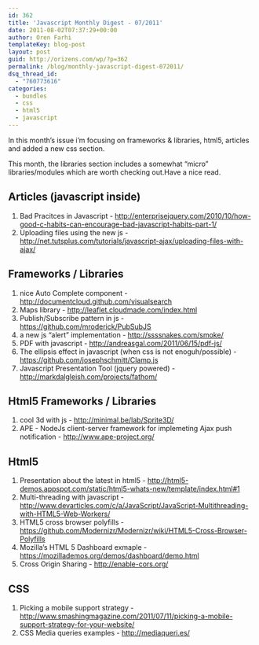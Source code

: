 ```yaml
---
id: 362
title: 'Javascript Monthly Digest - 07/2011'
date: 2011-08-02T07:37:29+00:00
author: Oren Farhi 
templateKey: blog-post
layout: post
guid: http://orizens.com/wp/?p=362
permalink: /blog/monthly-javascript-digest-072011/
dsq_thread_id:
  - "760773616"
categories:
  - bundles
  - css
  - html5
  - javascript
---
```

In this month’s issue i’m focusing on frameworks & libraries, html5, articles and added a new css section.
  
This month, the libraries section includes a somewhat “micro” libraries/modules which are worth checking out.Have a nice read.

<!--more-->


  

  


<h2 dir="ltr">
  Articles (javascript inside)
</h2>

  1. Bad Pracitces in Javascript - <http://enterprisejquery.com/2010/10/how-good-c-habits-can-encourage-bad-javascript-habits-part-1/>
  2. Uploading files using the new js - <http://net.tutsplus.com/tutorials/javascript-ajax/uploading-files-with-ajax/>

<h2 dir="ltr">
  Frameworks / Libraries
</h2>

  1. nice Auto Complete component - <http://documentcloud.github.com/visualsearch>
  2. Maps library - <http://leaflet.cloudmade.com/index.html>
  3. Publish/Subscribe pattern in js - <https://github.com/mroderick/PubSubJS>
  4. a new js “alert” implementation - <http://ssssnakes.com/smoke/>
  5. PDF with javascript - <http://andreasgal.com/2011/06/15/pdf-js/>
  6. The ellipsis effect in javascript (when css is not enoguh/possible) - <https://github.com/josephschmitt/Clamp.js>
  7. Javascript Presentation Tool (jquery powered) - <http://markdalgleish.com/projects/fathom/>

<h2 dir="ltr">
  Html5 Frameworks / Libraries
</h2>

  1. cool 3d with js - <http://minimal.be/lab/Sprite3D/>
  2. APE - NodeJs client-server framework for implemeting Ajax push notification - <http://www.ape-project.org/>





<h2 dir="ltr">
  Html5
</h2>

  1. Presentation about the latest in html5 - <http://html5-demos.appspot.com/static/html5-whats-new/template/index.html#1>
  2. Multi-threading with javascript - <http://www.devarticles.com/c/a/JavaScript/JavaScript-Multithreading-with-HTML5-Web-Workers/>
  3. HTML5 cross browser polyfills - <https://github.com/Modernizr/Modernizr/wiki/HTML5-Cross-Browser-Polyfills>
  4. Mozilla’s HTML 5 Dashboard exmaple - <https://mozillademos.org/demos/dashboard/demo.html>
  5. Cross Origin Sharing - <http://enable-cors.org/>

<h2 dir="ltr">
  CSS
</h2>

  1. Picking a mobile support strategy - <http://www.smashingmagazine.com/2011/07/11/picking-a-mobile-support-strategy-for-your-website/>
  2. CSS Media queries examples - <http://mediaqueri.es/>